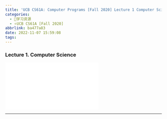 ```yaml
---
title: 'UCB CS61A: Computer Programs [Fall 2020] Lecture 1 Computer Science'
categories:
  - 🌙学习资源
  - ⭐UCB CS61A [Fall 2020]
abbrlink: ba477a83
date: 2022-11-07 15:59:08
tags:
---
```


### Lecture 1. Computer Science

<iframe src="//player.bilibili.com/player.html?aid=427281261&bvid=BV1s3411G7yM&cid=740918799&page=1" scrolling="no" border="0" frameborder="no" framespacing="0" allowfullscreen="true"> </iframe>

<!--more-->

***

### 
